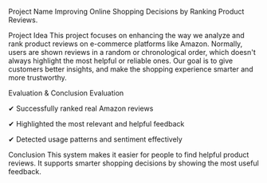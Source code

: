 Project Name
Improving Online Shopping Decisions by Ranking Product Reviews. 
 
Project Idea
This project focuses on enhancing the way we analyze and
 rank product reviews on e-commerce platforms like Amazon.
 Normally, users are shown reviews in a random or chronological
 order, which doesn't always highlight the most helpful or reliable ones.
 Our goal is to give customers better insights, and make the
 shopping experience smarter and more trustworthy.

Evaluation & Conclusion
Evaluation

 ✔ Successfully ranked real Amazon reviews

 ✔ Highlighted the most relevant and helpful feedback

 ✔ Detected usage patterns and sentiment effectively

Conclusion
This system makes it easier for people to find helpful product reviews.
 It supports smarter shopping decisions by showing the most useful
 feedback.
